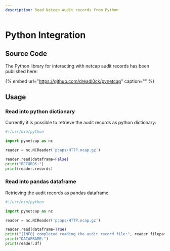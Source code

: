 ```yaml
---
description: Read Netcap Audit records from Python
---
```


# Python Integration

## Source Code

The Python library for interacting with netcap audit records has been published here:

{% embed url="https://github.com/dreadl0ck/pynetcap" caption="" %}

## Usage

### Read into python dictionary

Currently it is possible to retrieve the audit records as python dictionary:

```python
#!/usr/bin/python

import pynetcap as nc

reader = nc.NCReader('pcaps/HTTP.ncap.gz')

reader.read(dataframe=False)
print("RECORDS:")
print(reader.records)
```

### Read into pandas dataframe

Retrieving the audit records as pandas dataframe:

```python
#!/usr/bin/python

import pynetcap as nc

reader = nc.NCReader('pcaps/HTTP.ncap.gz')

reader.read(dataframe=True)
print("[INFO] completed reading the audit record file:", reader.filepath)
print("DATAFRAME:")
print(reader.df)
```

